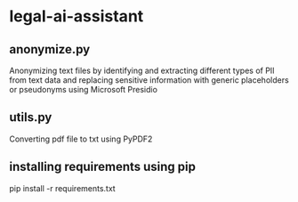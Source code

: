 # legal-ai-assistant
## anonymize.py
Anonymizing text files by identifying and extracting different types of PII from text data and replacing sensitive information with generic placeholders or pseudonyms using Microsoft Presidio
## utils.py
Converting pdf file to txt using PyPDF2
## installing requirements using pip
pip install -r requirements.txt